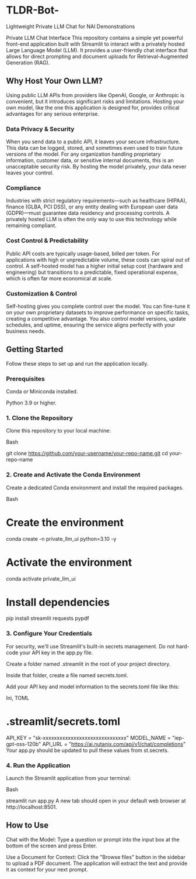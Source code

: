 # TLDR-Bot-
Lightweight Private LLM Chat for NAI Demonstrations

Private LLM Chat Interface
This repository contains a simple yet powerful front-end application built with Streamlit to interact with a privately hosted Large Language Model (LLM). It provides a user-friendly chat interface that allows for direct prompting and document uploads for Retrieval-Augmented Generation (RAG).

## Why Host Your Own LLM?
Using public LLM APIs from providers like OpenAI, Google, or Anthropic is convenient, but it introduces significant risks and limitations. Hosting your own model, like the one this application is designed for, provides critical advantages for any serious enterprise.

### Data Privacy & Security
When you send data to a public API, it leaves your secure infrastructure. This data can be logged, stored, and sometimes even used to train future versions of the model. For any organization handling proprietary information, customer data, or sensitive internal documents, this is an unacceptable security risk. By hosting the model privately, your data never leaves your control.

### Compliance
Industries with strict regulatory requirements—such as healthcare (HIPAA), finance (GLBA, PCI DSS), or any entity dealing with European user data (GDPR)—must guarantee data residency and processing controls. A privately hosted LLM is often the only way to use this technology while remaining compliant.

### Cost Control & Predictability
Public API costs are typically usage-based, billed per token. For applications with high or unpredictable volume, these costs can spiral out of control. A self-hosted model has a higher initial setup cost (hardware and engineering) but transitions to a predictable, fixed operational expense, which is often far more economical at scale.

### Customization & Control
Self-hosting gives you complete control over the model. You can fine-tune it on your own proprietary datasets to improve performance on specific tasks, creating a competitive advantage. You also control model versions, update schedules, and uptime, ensuring the service aligns perfectly with your business needs.

## Getting Started
Follow these steps to set up and run the application locally.

### Prerequisites
Conda or Miniconda installed.

Python 3.9 or higher.

### 1. Clone the Repository
Clone this repository to your local machine:

Bash

git clone https://github.com/your-username/your-repo-name.git
cd your-repo-name
### 2. Create and Activate the Conda Environment
Create a dedicated Conda environment and install the required packages.

Bash

# Create the environment
conda create -n private_llm_ui python=3.10 -y

# Activate the environment
conda activate private_llm_ui

# Install dependencies
pip install streamlit requests pypdf
### 3. Configure Your Credentials
For security, we'll use Streamlit's built-in secrets management. Do not hard-code your API key in the app.py file.

Create a folder named .streamlit in the root of your project directory.

Inside that folder, create a file named secrets.toml.

Add your API key and model information to the secrets.toml file like this:

Ini, TOML

# .streamlit/secrets.toml

API_KEY = "sk-xxxxxxxxxxxxxxxxxxxxxxxxxxxxxx"
MODEL_NAME = "iep-gpt-oss-120b"
API_URL = "https://ai.nutanix.com/api/v1/chat/completions"
Your app.py should be updated to pull these values from st.secrets.

### 4. Run the Application
Launch the Streamlit application from your terminal:

Bash

streamlit run app.py
A new tab should open in your default web browser at http://localhost:8501.

## How to Use
Chat with the Model: Type a question or prompt into the input box at the bottom of the screen and press Enter.

Use a Document for Context: Click the "Browse files" button in the sidebar to upload a PDF document. The application will extract the text and provide it as context for your next prompt.


